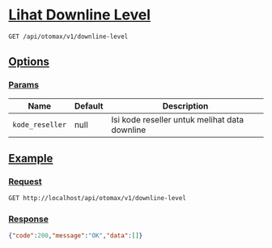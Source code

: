 # [Lihat Downline Level]()

<!-- @category Common -->

```bash
GET /api/otomax/v1/downline-level
```

## [Options]()

### [Params]()

Name | Default | Description
--- | --- | ---
`kode_reseller` | null | Isi kode reseller untuk melihat data downline

## [Example]()

### [Request]()

```bash
GET http://localhost/api/otomax/v1/downline-level
```

### [Response]()

```json
{"code":200,"message":"OK","data":[]}
```